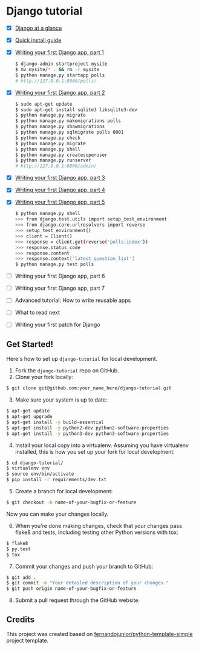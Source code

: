 # Django tutorial

* [x] [Django at a glance](https://docs.djangoproject.com/en/1.9/intro/overview/)

* [x] [Quick install guide](https://docs.djangoproject.com/en/1.9/intro/install/)

* [x] [Writing your first Django app, part 1](https://docs.djangoproject.com/en/1.9/intro/tutorial01/)

    ```sh
    $ django-admin startproject mysite
    $ mv mysite/* . && rm -r mysite
    $ python manage.py startapp polls
    # http://127.0.0.1:8000/polls/
    ```

* [x] [Writing your first Django app, part 2](https://docs.djangoproject.com/en/1.9/intro/tutorial02/)

    ```sh
    $ sudo apt-get update
    $ sudo apt-get install sqlite3 libsqlite3-dev
    $ python manage.py migrate
    $ python manage.py makemigrations polls
    $ python manage.py showmigrations
    $ python manage.py sqlmigrate polls 0001
    $ python manage.py check
    $ python manage.py migrate
    $ python manage.py shell
    $ python manage.py createsuperuser
    $ python manage.py runserver
    # http://127.0.0.1:8000/admin/
    ```

* [x] [Writing your first Django app, part 3](https://docs.djangoproject.com/en/1.9/intro/tutorial03/)

* [x] [Writing your first Django app, part 4](https://docs.djangoproject.com/en/1.9/intro/tutorial04/)

* [x] [Writing your first Django app, part 5](https://docs.djangoproject.com/en/1.9/intro/tutorial05/)

    ```sh
    $ python manage.py shell
    >>> from django.test.utils import setup_test_environment
    >>> from django.core.urlresolvers import reverse
    >>> setup_test_environment()
    >>> client = Client()
    >>> response = client.get(reverse('polls:index'))
    >>> response.status_code
    >>> response.content
    >>> response.context['latest_question_list']
    $ python manage.py test polls
    ```

* [ ] Writing your first Django app, part 6

* [ ] Writing your first Django app, part 7

* [ ] Advanced tutorial: How to write reusable apps

* [ ] What to read next

* [ ] Writing your first patch for Django

## Get Started!

Here's how to set up `django-tutorial` for local development.

1. Fork the `django-tutorial` repo on GitHub.
2. Clone your fork locally:

  ```sh
  $ git clone git@github.com:your_name_here/django-tutorial.git
  ```

3. Make sure your system is up to date:

  ```sh
  $ apt-get update
  $ apt-get upgrade
  $ apt-get install -y build-essential
  $ apt-get install -y python2-dev python2-software-properties
  $ apt-get install -y python3-dev python3-software-properties
  ```

4. Install your local copy into a virtualenv. Assuming you have virtualenv installed, this is how you set up your fork for local development:

  ```sh
  $ cd django-tutorial/
  $ virtualenv env
  $ source env/bin/activate
  $ pip install -r requirements/dev.txt
  ```

5. Create a branch for local development:

  ```sh
  $ git checkout -b name-of-your-bugfix-or-feature
  ```

   Now you can make your changes locally.

6. When you're done making changes, check that your changes pass flake8 and tests, including testing other Python versions with tox:

  ```sh
  $ flake8
  $ py.test
  $ tox
  ```

7. Commit your changes and push your branch to GitHub:

  ```sh
  $ git add .
  $ git commit -m "Your detailed description of your changes."
  $ git push origin name-of-your-bugfix-or-feature
  ```

8. Submit a pull request through the GitHub website.

## Credits

This project was created based on [fernandojunior/python-template-simple](https://github.com/fernandojunior/python-template-simple) project template.
